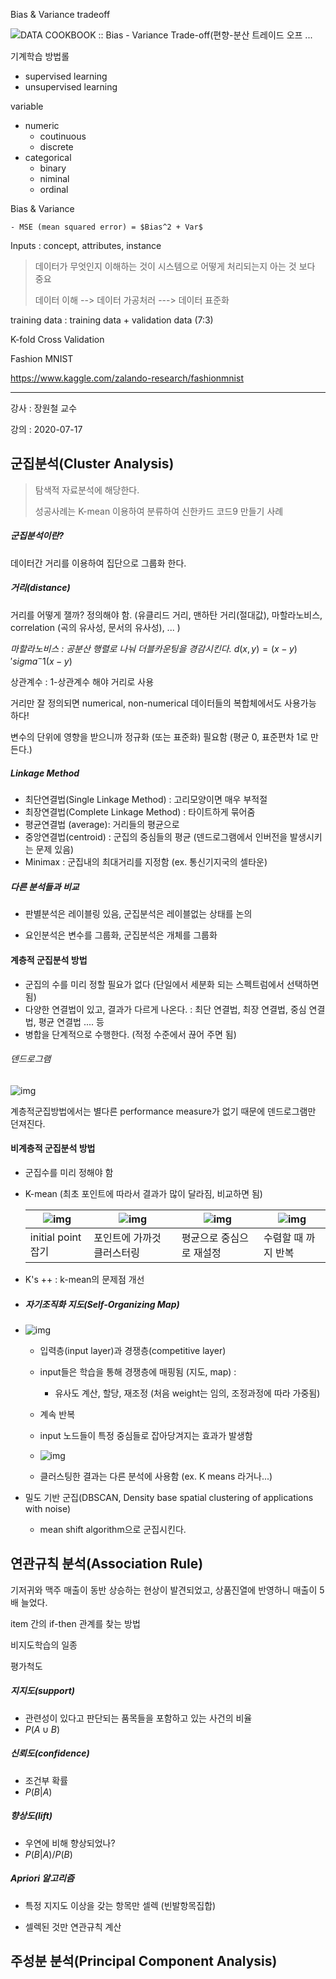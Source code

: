 

Bias & Variance tradeoff

![DATA COOKBOOK :: Bias - Variance Trade-off(편향-분산 트레이드 오프 ...](https://t1.daumcdn.net/cfile/tistory/996DB433599AC34225)

기계학습 방법롤

- supervised learning
- unsupervised learning

variable

- numeric
  - coutinuous
  - discrete
- categorical
  - binary
  - niminal
  - ordinal

Bias & Variance

	- MSE (mean squared error) = $Bias^2 + Var$

Inputs : concept, attributes, instance

> 데이터가 무엇인지 이해하는 것이 시스템으로 어떻게 처리되는지 아는 것 보다 중요
>
> 데이터 이해 --> 데이터 가공처러 ---> 데이터 표준화

training data : training data + validation data (7:3)

K-fold Cross Validation



Fashion MNIST

https://www.kaggle.com/zalando-research/fashionmnist

---

강사 : 장원철 교수

강의 : 2020-07-17

## 군집분석(Cluster Analysis)

> 탐색적 자료분석에 해당한다. 
>
> 성공사례는 K-mean 이용하여 분류하여 신한카드 코드9 만들기 사례

##### 군집분석이란?

데이터간 거리를 이용하여 집단으로 그룹화 한다. 

##### 거리(distance)

거리를 어떻게 잴까? 정의해야 함. (유클리드 거리, 맨하탄 거리(절대값), 마할라노비스, correlation (곡의 유사성, 문서의 유사성), ... )

*마할라노비스 : 공분산 행렬로 나눠 더블카운팅을 경감시킨다.* $d(x ,y) = (x-y)'sigma^-1(x-y)$

상관계수 : 1-상관계수 해야 거리로 사용

거리만 잘 정의되면 numerical, non-numerical 데이터들의 복합체에서도 사용가능 하다!

변수의 단위에 영향을 받으니까 정규화 (또는 표준화) 필요함 (평균 0, 표준편차 1로 만든다.)

##### Linkage Method

- 최단연결법(Single Linkage Method) : 고리모양이면 매우 부적절
- 최장연결법(Complete Linkage Method) : 타이트하게 묶어줌
- 평균연결법 (average): 거리들의 평균으로
- 중앙연결법(centroid) : 군집의 중심들의 평균 (덴드로그램에서 인버전을 발생시키는 문제 있음)
- Minimax : 군집내의 최대거리를 지정함 (ex. 통신기지국의 셀타운)

##### 다른 분석들과 비교

- 판별분석은 레이블링 있음, 군집분석은 레이블없는 상태를 논의

- 요인분석은 변수를 그룹화, 군집분석은 개체를 그룹화

#### 계층적 군집분석 방법 

- 군집의 수를 미리 정할 필요가 없다 (단일에서 세분화 되는 스펙트럼에서 선택하면 됨)
- 다양한 연결법이 있고, 결과가 다르게 나온다. : 최단 연결법, 최장  연결법, 중심 연결법, 평균 연결법 .... 등
- 병합을 단계적으로 수행한다. (적정 수준에서 끊어 주면 됨)

###### 덴드로그램

![img](https://support.minitab.com/ko-kr/minitab/18/cluster_obs_dendrogram_with_final_partition_glove_testers.png)

계층적군집방법에서는 별다른 performance measure가 없기 때문에 덴드로그램만 던져진다.



#### 비계층적 군집분석 방법

- 군집수를 미리 정해야 함

- K-mean (최초 포인트에 따라서 결과가 많이 달라짐, 비교하면 됨)

  | ![img](https://upload.wikimedia.org/wikipedia/commons/thumb/5/5e/K_Means_Example_Step_1.svg/124px-K_Means_Example_Step_1.svg.png) | ![img](https://upload.wikimedia.org/wikipedia/commons/thumb/a/a5/K_Means_Example_Step_2.svg/139px-K_Means_Example_Step_2.svg.png) | ![img](https://upload.wikimedia.org/wikipedia/commons/thumb/3/3e/K_Means_Example_Step_3.svg/139px-K_Means_Example_Step_3.svg.png) | ![img](https://upload.wikimedia.org/wikipedia/commons/thumb/d/d2/K_Means_Example_Step_4.svg/139px-K_Means_Example_Step_4.svg.png) |
  | ------------------------------------------------------------ | ------------------------------------------------------------ | ------------------------------------------------------------ | ------------------------------------------------------------ |
  | initial point 잡기                                           | 포인트에 가까것 클러스터링                                   | 평균으로 중심으로 재설정                                     | 수렴할 때 까지 반복                                          |

  

- K's ++ : k-mean의 문제점 개선

  

- ##### 자기조직화 지도(Self-Organizing Map)

- ![img](https://upload.wikimedia.org/wikipedia/commons/7/70/Synapse_Self-Organizing_Map.png)

  - 입력층(input layer)과 경쟁층(competitive layer)
  - input들은 학습을 통해 경쟁층에 매핑됨 (지도, map) : 
    - 유사도 계산, 할당, 재조정 (처음 weight는 임의, 조정과정에 따라 가중됨)
  - 계속 반복
  - input 노드들이 특정 중심들로 잡아당겨지는 효과가 발생함

  - ![img](https://upload.wikimedia.org/wikipedia/commons/thumb/3/35/TrainSOM.gif/220px-TrainSOM.gif)
  - 클러스팅한 결과는 다른 분석에 사용함 (ex. K means 라거나...)

- 밀도 기반 군집(DBSCAN, Density base spatial clustering of applications with noise)

  - mean shift algorithm으로 군집시킨다. 





## 연관규칙 분석(Association Rule)

기저귀와 맥주 매출이 동반 상승하는 현상이 발견되었고, 상품진열에 반영하니 매출이 5배 늘었다.

item 간의 if-then 관계를 찾는 방법

비지도학습의 일종

평가척도

##### 지지도(support)

- 관련성이 있다고 판단되는 품목들을 포함하고 있는 사건의 비율
- $P(A \cup B)$

##### 신뢰도(confidence)

- 조건부 확률
- $P(B|A)$

##### 향상도(lift)

- 우연에 비해 향상되었나?
- $P(B|A)/P(B)$



##### Apriori 알고리즘

- 특정 지지도 이상을 갖는 항목만 셀렉 (빈발항목집합)

- 셀렉된 것만 연관규칙 계산

  

## 주성분 분석(Principal Component Analysis)


